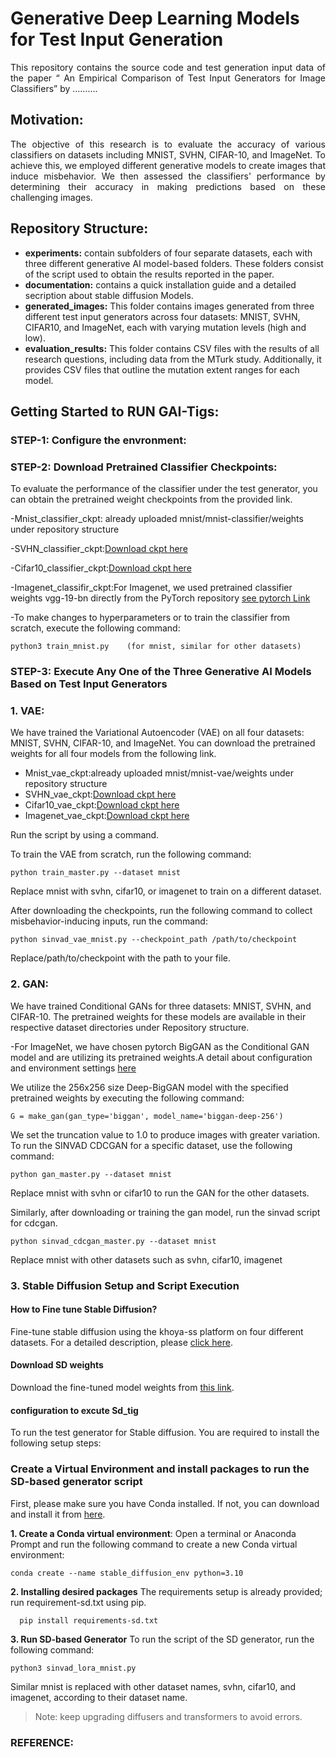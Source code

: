 # Generative Deep Learning Models for Test Input Generation
  <p align="justify">This repository contains the source code and test generation input data of the paper “ An Empirical Comparison of Test Input Generators for Image Classifiers” by ……….</p> 

## Motivation:

 <p align="justify">The objective of this research is to evaluate the accuracy of various classifiers on datasets including MNIST, SVHN, CIFAR-10, and ImageNet. To achieve this, we employed different generative models to create images that induce misbehavior. We then assessed the classifiers' performance by determining their accuracy in making predictions based on these challenging images.</p>

## Repository Structure:
- **experiments:** contain subfolders of four separate datasets, each with three different generative AI model-based folders. These folders consist of the script used to obtain the results reported in the paper.
- **documentation:** contains a quick installation guide and a detailed secription about stable diffusion Models.
- **generated_images:** This folder contains images generated from three different test input generators across four datasets: MNIST, SVHN, CIFAR10, and ImageNet, each with varying mutation levels (high and low).
- **evaluation_results:** This folder contains CSV files with the results of all research questions, including data from the MTurk study. Additionally, it provides CSV files that outline the mutation extent ranges for each model. 

 ## Getting Started to RUN GAI-Tigs:
 ### STEP-1: Configure the envronment:

 ### STEP-2: Download Pretrained Classifier Checkpoints:
 To evaluate the performance of the classifier under the test generator, you can obtain the pretrained weight checkpoints from the provided link.
 
  -Mnist_classifier_ckpt: already uploaded mnist/mnist-classifier/weights under repository structure
  
  -SVHN_classifier_ckpt:[Download ckpt here](https://drive.google.com/file/d/1vLS_9TT4ncrAfP3LVAOQzw-zdKUgoPBb/view?usp=sharing)
  
  -Cifar10_classifier_ckpt:[Download ckpt here](https://drive.google.com/file/d/1sxG5En1Vc1pEFhedebO8fRcvbb1NNE_y/view?usp=sharing)
  
  -Imagenet_classifir_ckpt:For Imagenet, we used pretrained classifier weights vgg-19-bn  directly from the PyTorch repository [see pytorch Link](https://drive.google.com/uc?export=download&id=YOUR_DIRECT_DOWNLOAD_LINK_ID)
  
  -To make changes to hyperparameters or to train the classifier from scratch, execute the following command:
  
    python3 train_mnist.py    (for mnist, similar for other datasets)


### STEP-3: Execute Any One of the Three Generative AI Models Based on Test Input Generators
 
 ### 1. VAE:
 
 We have trained the Variational Autoencoder (VAE) on all four datasets: MNIST, SVHN, CIFAR-10, and ImageNet. You can download the pretrained weights for all four models from the following link.

- Mnist_vae_ckpt:already uploaded mnist/mnist-vae/weights under repository structure
- SVHN_vae_ckpt:[Download ckpt here](https://drive.google.com/file/d/13D8DXRQ41pNv29jZDuWKjjUXMaXlpeG1/view?usp=sharing)
- Cifar10_vae_ckpt:[Download ckpt here](https://drive.google.com/file/d/1dLYUewBnDfOh6qsy8REWFbb57pktKg6k/view?usp=sharing)
- Imagenet_vae_ckpt:[Download ckpt here](https://drive.google.com/file/d/1iM9Sp7l7zc5o_B5ZukQ4RP8fmkScdFBw/view?usp=sharing)
  
 Run the script by using a command.
 
 To train the VAE from scratch, run the following command:

```
python train_master.py --dataset mnist 
```

Replace mnist with svhn, cifar10, or imagenet to train on a different dataset.

After downloading the checkpoints, run the following command to collect misbehavior-inducing inputs, run the command:

```
python sinvad_vae_mnist.py --checkpoint_path /path/to/checkpoint
```

Replace/path/to/checkpoint with the path to your file.
### 2. GAN:

We have trained Conditional GANs for three datasets: MNIST, SVHN, and CIFAR-10. The pretrained weights for these models are available in their respective dataset directories under Repository structure. 

-For ImageNet, we have chosen pytorch BigGAN as the Conditional GAN model and are utilizing its pretrained weights.A detail about configuration and environment settings [here](https://github.com/lukemelas/pytorch-pretrained-gans/tree/main)

 We utilize the 256x256 size Deep-BigGAN model with the specified pretrained weights by executing the following command:
 
 ```
 G = make_gan(gan_type='biggan', model_name='biggan-deep-256')
```
 We set the truncation value to 1.0 to produce images with greater variation.
 To run the SINVAD CDCGAN for a specific dataset, use the following command:

```
python gan_master.py --dataset mnist
```
Replace mnist with svhn or cifar10 to run the GAN for the other datasets.

Similarly, after downloading or training the gan model, run the sinvad script for cdcgan.
```
python sinvad_cdcgan_master.py --dataset mnist
```
Replace mnist with other datasets such as svhn, cifar10, imagenet

### 3. Stable Diffusion Setup and Script Execution
#### How to Fine tune Stable Diffusion? 
Fine-tune stable diffusion using the khoya-ss platform on four different datasets. For a detailed description, please [click here](https://github.com/Maryammaryam877/genai_tigs/blob/main/documentation/fine-tune%20stable%20diffusion.md).
#### Download SD weights
Download the fine-tuned model weights from [this link](URL). 

#### configuration to excute Sd_tig

To run the test generator for Stable diffusion. You are required to install the following setup steps:
### Create a Virtual Environment and install packages to run the SD-based generator script

First, please make sure you have Conda installed. If not, you can download and install it from [here](https://docs.conda.io/projects/conda/en/latest/user-guide/install/index.html).

 **1. Create a Conda virtual environment**:
   Open a terminal or Anaconda Prompt and run the following command to create a new Conda virtual environment:
   
   ```
   conda create --name stable_diffusion_env python=3.10
   ```
   
 **2. Installing desired packages**
     The requirements setup is already provided; run requirement-sd.txt using pip.
   
   ```
     pip install requirements-sd.txt
   ```

 **3. Run SD-based Generator**
     To run the script of the SD generator, run the following command:

```bash
python3 sinvad_lora_mnist.py
```     
     
  Similar mnist is replaced with other dataset names, svhn, cifar10, and imagenet, according to their dataset name.
     
 > Note: keep upgrading diffusers and transformers to avoid errors.


### REFERENCE:





